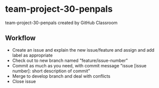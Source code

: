 # team-project-30-penpals
team-project-30-penpals created by GitHub Classroom

## Workflow

- Create an issue and explain the new issue/feature and assign and add label as appropriate
- Check out to new branch named "feature/issue-number"
- Commit as much as you need, with commit message "issue [issue number]: short description of commit"
- Merge to develop branch and deal with conflicts
- Close issue
